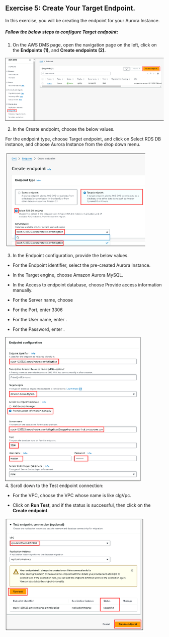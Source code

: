 ## Exercise 5: Create Your Target Endpoint.
In this exercise, you will be creating the endpoint for your Aurora Instance.

##### Follow the below steps to configure Target endpoint:

1. On the AWS DMS page, open the navigation page on the left, click on the **Endpoints (1),** and **Create endpoints (2).**

![](./screen/Screenshot_39.png)
<br>

2. In the Create endpoint, choose the below values.

For the endpoint type, choose Target endpoint, and click on Select RDS DB instance, and choose Aurora Instance from the drop down menu.

![](./screen/Screenshot_40.png)
<br>

3. In the Endpoint configuration, provide the below values.

- For the Endpoint identifier, select the pre-created Aurora Instance.

- In the Target engine, choose Amazon Aurora MySQL.

- In the Access to endpoint database, choose Provide access information manually.

- For the Server name, choose

- For the Port, enter 3306

- For the User name, enter .

- For the Password, enter .

![](./screen/Screenshot_41.png)
<br>
4. Scroll down to the Test endpoint connection:

- For the VPC, choose the VPC whose name is like clgVpc.

- Click on **Run Test**, and if the status is successful, then click on the **Create endpoint**.

![](./screen/Screenshot_42.png)